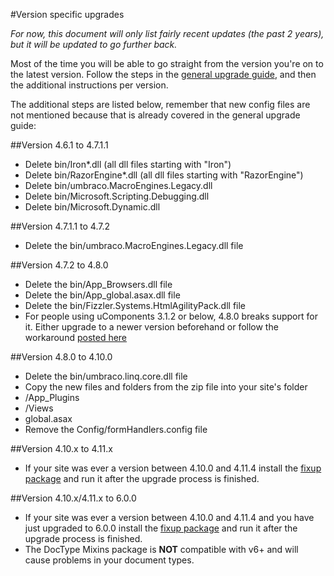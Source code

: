 #Version specific upgrades*For now, this document will only list fairly recent updates (the past 2 years), but it will be updated to go further back.*Most of the time you will be able to go straight from the version you're on to the latest version. Follow the steps in the [general upgrade guide](general.md), and then the additional instructions per version.The additional steps are listed below, remember that new config files are not mentioned because that is already covered in the general upgrade guide:##Version 4.6.1 to 4.7.1.1* Delete bin/Iron*.dll (all dll files starting with "Iron")* Delete bin/RazorEngine*.dll (all dll files starting with "RazorEngine")* Delete bin/umbraco.MacroEngines.Legacy.dll * Delete bin/Microsoft.Scripting.Debugging.dll * Delete bin/Microsoft.Dynamic.dll##Version 4.7.1.1 to 4.7.2* Delete the bin/umbraco.MacroEngines.Legacy.dll file##Version 4.7.2 to 4.8.0* Delete the bin/App_Browsers.dll file* Delete the bin/App_global.asax.dll file* Delete the bin/Fizzler.Systems.HtmlAgilityPack.dll file* For people using uComponents 3.1.2 or below, 4.8.0 breaks support for it. Either upgrade to a newer version beforehand or follow the workaround [posted here](http://our.umbraco.org/projects/backoffice-extensions/ucomponents/questionssuggestions/33021-Upgrading-to-Umbraco-48-breaks-support-for-uComponents)##Version 4.8.0 to 4.10.0* Delete the bin/umbraco.linq.core.dll file* Copy the new files and folders from the zip file into your site's folder * /App_Plugins * /Views * global.asax* Remove the Config/formHandlers.config file##Version 4.10.x to 4.11.x * If your site was ever a version between 4.10.0 and 4.11.4 install the [fixup package](http://our.umbraco.org/projects/developer-tools/path-fixup) and run it after the upgrade process is finished.##Version 4.10.x/4.11.x to 6.0.0 * If your site was ever a version between 4.10.0 and 4.11.4 and you have just upgraded to 6.0.0 install the [fixup package](http://our.umbraco.org/projects/developer-tools/path-fixup) and run it after the upgrade process is finished.* The DocType Mixins package is **NOT** compatible with v6+ and will cause problems in your document types.